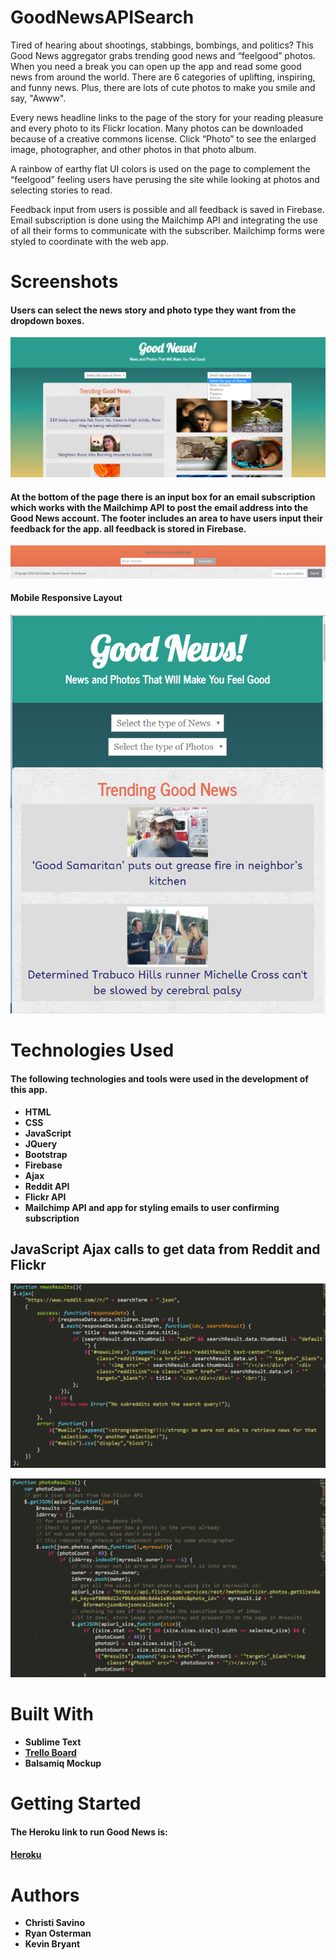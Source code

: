 # GoodNewsAPISearch

Tired of hearing about shootings, stabbings, bombings, and politics? This Good News aggregator grabs trending good news and “feelgood” photos. When you need a break you can open up the app and read some good news from around the world. There are 6 categories of uplifting, inspiring, and funny news. Plus, there are lots of cute photos to make you smile and say, "Awww".

Every news headline links to the page of the story for your reading pleasure and every photo to its Flickr location. Many photos can be downloaded because of a creative commons license. Click “Photo” to see the enlarged image, photographer, and other photos in that photo album.

A rainbow of earthy flat UI colors is used on the page to complement the “feelgood” feeling users have perusing the site while looking at photos and selecting stories to read.

Feedback input from users is possible and all feedback is saved in Firebase. Email subscription is done using the Mailchimp API and integrating the use of all their forms to communicate with the subscriber. Mailchimp forms were styled to coordinate with the web app.

# Screenshots
#### Users can select the news story and photo type they want from the dropdown boxes.

![Alt text](/assets/images/dropdown.PNG?raw=true "Photo of the opening page with a dropdown box opened")

#### At the bottom of the page there is an input box for an email subscription which works with the Mailchimp API to post the email address into the Good News account. The footer includes an area to have users input their feedback for the app. all feedback is stored in Firebase.

![Alt text](/assets/images/footer.PNG?raw=true "Photo of the footer with email subscription and feedback input")

#### Mobile Responsive Layout

![Alt text](/assets/images/mobileResponsive.PNG?raw=true "Photo showing mobile responsive design")

# Technologies Used
#### The following technologies and tools were used in the development of this app.
* **HTML**
* **CSS**
* **JavaScript**
* **JQuery**
* **Bootstrap**
* **Firebase**
* **Ajax**
* **Reddit API**
* **Flickr API**
* **Mailchimp API and app for styling emails to user confirming subscription**

## JavaScript Ajax calls to get data from Reddit and Flickr
![Alt text](/assets/images/redditCode.PNG?raw=true "Photo of code snippet of JavaScript using an Ajax call to the Reddit API")

![Alt text](/assets/images/flickrcode.PNG?raw=true "Photo of code snipped of JavaScript using an Ajax call to the Flickr API")

# Built With
* **Sublime Text**
* **[Trello Board](https://trello.com/b/PPM0Seds/good-news-api-search-project)**
* **Balsamiq Mockup**

# Getting Started
#### The Heroku link to run Good News is:
#### [Heroku](http://sheltered-beyond-53408.herokuapp.com)

# Authors
* **Christi Savino**
* **Ryan Osterman**
* **Kevin Bryant**
